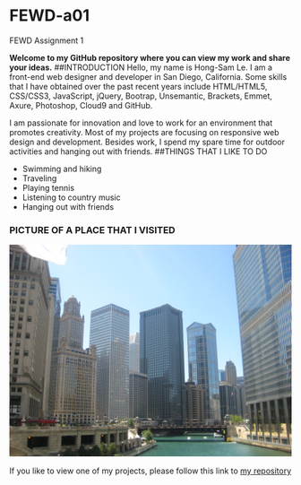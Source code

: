 # FEWD-a01
FEWD Assignment 1

**Welcome to my GitHub repository where you can view my work and share your ideas.**
##INTRODUCTION
Hello, my name is Hong-Sam Le.  I am a front-end web designer and developer in San Diego, California. Some skills that I have obtained over the past recent years include HTML/HTML5, CSS/CSS3, JavaScript, jQuery, Bootrap, Unsemantic, Brackets, Emmet, Axure, Photoshop, Cloud9 and GitHub. 

 I am passionate for innovation and love to work for an environment that promotes creativity.  Most of my projects are focusing on responsive web design and development. Besides work, I spend my spare time for outdoor activities and hanging out with friends.
##THINGS THAT I LIKE TO DO
* Swimming and hiking
* Traveling
* Playing tennis
* Listening to country music
* Hanging out with friends

### PICTURE OF A PLACE THAT I VISITED
![me in Chicago](https://github.com/Sam-Le/FEWD-a01/blob/modify-readme/chicago.jpg)

If you like to view one of my projects, please follow this link to [my repository](https://github.com/Sam-Le/solutions/tree/gh-pages/module5-solution) 

